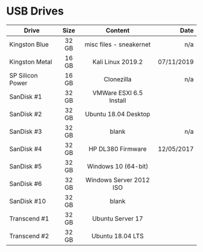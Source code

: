 # USB Drives

| Drive            | Size   | Content                 | Date      |
| ---------------- |:-----:|:-----------------------:|-----------:|
| Kingston Blue    | 32 GB | misc files - sneakernet | n/a        |
| Kingston Metal   | 16 GB | Kali Linux 2019.2       | 07/11/2019 |
| SP Silicon Power | 16 GB | Clonezilla              | n/a        |
| SanDisk #1       | 32 GB | VMWare ESXI 6.5 Install |            |
| SanDisk #2       | 32 GB | Ubuntu 18.04 Desktop    |            |
| SanDisk #3       | 32 GB | blank                   | n/a        |
| SanDisk #4       | 32 GB | HP DL380 Firmware       | 12/05/2017 |
| SanDisk #5       | 32 GB | Windows 10 (64-bit)     |            |
| SanDisk #6       | 32 GB | Windows Server 2012 ISO |            |
| SanDisk #10      | 32 GB | blank                   |            |
| Transcend #1     | 32 GB | Ubuntu Server 17        |            |
| Transcend #2     | 32 GB | Ubuntu 18.04 LTS        |            |
